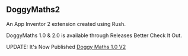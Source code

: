 ## DoggyMaths2
An App Inventor 2 extension created using Rush.

DoggyMaths 1.0 & 2.0 is available through Releases Better Check It Out.

UPDATE: It's Now Published <a href="https://github.com/anbran223/DoggyMaths2/releases/tag/1.0.2">Doggy Maths 1.0 V2</a>
